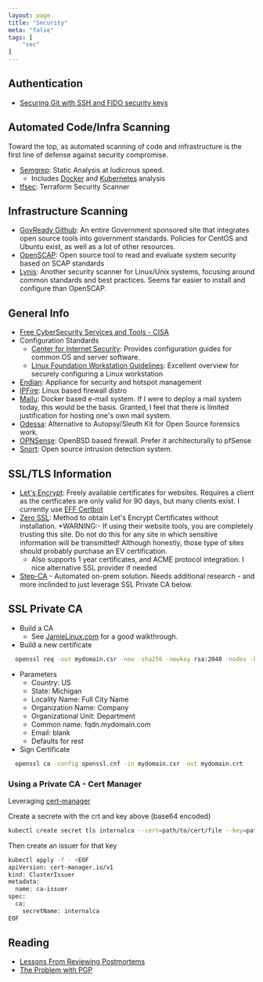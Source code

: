 ```yaml
---
layout: page
title: "Security"
meta: "false"
tags: [
    "sec"
]
---
```



## Authentication

- [Securing Git with SSH and FIDO security keys](https://developers.yubico.com/SSH/Securing_git_with_SSH_and_FIDO2.html)

## Automated Code/Infra Scanning

Toward the top, as automated scanning of code and infrastructure is the first line of defense against security compromise.

- [Semgrep](https://semgrep.dev/): Static Analysis at ludicrous speed.  
  - Includes [Docker](https://semgrep.dev/p/dockerfile) and [Kubernetes](https://semgrep.dev/p/kubernetes) analysis
- [tfsec](https://github.com/aquasecurity/tfsec): Terraform Security Scanner

## Infrastructure Scanning

- [GovReady Github](https://github.com/GovReady): An entire Government sponsored site that integrates open source tools into government standards.  Policies for CentOS and Ubuntu exist, as well as a lot of other resources.
- [OpenSCAP](http://www.open-scap.org/page/Main_Page): Open source tool to read and evaluate system security based on SCAP standards
- [Lynis](https://cisofy.com/lynis/):  Another security scanner for Linux/Unix systems, focusing around common standards and best practices.  Seems far easier to install and configure than OpenSCAP.

## General Info

- [Free CyberSecurity Services and Tools - CISA](https://www.cisa.gov/free-cybersecurity-services-and-tools)
- Configuration Standards
  - [Center for Internet Security](http://www.cisecurity.org/): Provides configuration guides for common OS and server software.
  - [Linux Foundation Workstation Guidelines](https://github.com/lfit/itpol/blob/master/linux-workstation-security.md): Excellent overview for securely configuring a Linux workstation
- [Endian](http://www.endian.com): Appliance for security and hotspot management
- [IPFire](http://www.ipfire.org/): Linux based firewall distro
- [Mailu](https://mailu.io/): Docker based e-mail system.  If I were to deploy a mail system today, this would be the basis.  Granted, I feel that there is limited justification for hosting one's own mail system.
- [Odessa](http://odessa.sourceforge.net/): Alternative to Autopsy/Sleuth Kit for Open Source forensics work.
- [OPNSense](https://opnsense.org/):  OpenBSD based firewall.  Prefer it architecturally to pfSense
- [Snort](https://www.snort.org/): Open source intrusion detection system.

## SSL/TLS Information

- [Let's Encrypt](https://letsencrypt.org/):  Freely available certificates for websites.
Requires a client as the certficates are only valid for 90 days, but many clients
exist.  I currently use [EFF Certbot](https://certbot.eff.org/)
- [Zero SSL](https://zerossl.com/#crt):  Method to obtain Let's Encrypt Certificates without installation. *WARNING:- If 
using their website tools, you are completely trusting this site.  Do not do this for any site in which sensitive information
will be transmitted!  Although honestly, those type of sites should probably purchase an EV certification.
  - Also supports 1 year certificates, and ACME protocol integration.  I nice alternative SSL provider if needed
- [Step-CA](https://smallstep.com/docs/step-ca) - Automated on-prem solution.  Needs additional research - and more inclinded to just leverage SSL Private CA below.

## SSL Private CA

- Build a CA
  - See [JamieLinux.com](https://jamielinux.com/docs/openssl-certificate-authority/create-the-root-pair.html) for a good walkthrough.
- Build a new certificate

```sh
  openssl req -out mydomain.csr -new -sha256 -newkey rsa:2048 -nodes -keyout mydoamin.key
```

- Parameters
  - Country: US
  - State: Michigan
  - Locality Name: Full City Name
  - Organization Name: Company
  - Organizational Unit: Department
  - Common name: fqdn.mydomain.com
  - Email: blank
  - Defaults for rest
- Sign Certificate

```sh
  openssl ca -config openssl.cnf -in mydomain.csr -out mydomain.crt
```

### Using a Private CA - Cert Manager

Leveraging [cert-manager](https://github.com/jetstack/cert-manager)

Create a secrete with the crt and key above (base64 encoded)

```sh
kubectl create secret tls internalca --cert=path/to/cert/file --key=path/to/key/file
```

Then create an issuer for that key

```sh
kubectl apply -f - <EOF
apiVersion: cert-manager.io/v1
kind: ClusterIssuer
metadata:
  name: ca-issuer
spec:
  ca:
    secretName: internalca
EOF
```


## Reading

- [Lessons From Reviewing Postmortems](http://danluu.com/postmortem-lessons/)
- [The Problem with PGP](https://latacora.micro.blog/2019/07/16/the-pgp-problem.html)
